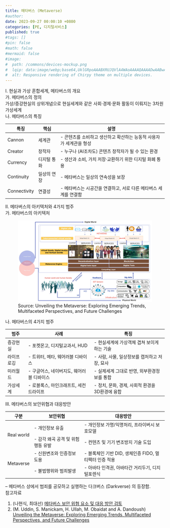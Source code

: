 ```yaml
---
title: 메타버스 (Metaverse)
#author: 
date: 2023-09-27 00:00:10 +0800
categories: [PE, 디지털서비스]
published: true
#tags: []
#pin: false
#math: false
#mermaid: false
#image:
#  path: /commons/devices-mockup.png
#  lqip: data:image/webp;base64,UklGRpoAAABXRUJQVlA4WAoAAAAQAAAADwAABwAAQUxQSDIAAAARL0AmbZurmr57yyIiqE8oiG0bejIYEQTgqiDA9vqnsUSI6H+oAERp2HZ65qP/VIAWAFZQOCBCAAAA8AEAnQEqEAAIAAVAfCWkAALp8sF8rgRgAP7o9FDvMCkMde9PK7euH5M1m6VWoDXf2FkP3BqV0ZYbO6NA/VFIAAAA
#  alt: Responsive rendering of Chirpy theme on multiple devices.
---
```


<div class="post-wrap">
  <div class="para">
    <div class="para-title">
      I. 현실과 가상 혼합세계, 메타버스의 개요
    </div>
    <div class="para-cntnt">
      <div class="para">
        <div class="para-title">
          가. 메타버스의 정의
        </div>
        <div class="para-cntnt">
          가상/증강현실의 상위개념으로 <span class="para-kwd">현실세계와 같은 사회·경제·문화 활동</span>이 이뤄지는 3차원 가상세계
        </div>
        <div class="para-title">
          나. 메타버스의 특징
        </div>
        <div class="para-cntnt">
          <table class="post-table">
            <thead>
              <tr>
                <th>특징</th>
                <th>핵심</th>
                <th>설명</th>
              </tr>
            </thead>
            <tbody>
              <tr>
                <td>Cannon</td>
                <td>세계관</td>
                <td>- 콘텐츠를 소비하고 생산하고 확산하는 능동적 사용자가 세계관을 형성</td>
              </tr>
              <tr>
                <td>Creator</td>
                <td>창작자</td>
                <td>- 누구나 (AI조차도) 콘텐츠 창작자가 될 수 있는 환경</td>
              </tr>
              <tr>
                <td>Currency</td>
                <td>디지털 통화</td>
                <td>- 생산과 소비, 가치 저장·교환하기 위한 디지털 화폐 통용</td>
              </tr>
              <tr>
                <td>Continuity</td>
                <td>일상의 연장</td>
                <td>- 메타버스는 일상의 연속성을 보장</td>
              </tr>
              <tr>
                <td>Connectivity</td>
                <td>연결성</td>
                <td>- 메타버스는 시공간을 연결하고, 서로 다른 메타버스 세계를 연결함</td>
              </tr>
            </tbody>
          </table>
        </div>
      </div>
    </div>
  </div>

  <div class="para">
    <div class="para-title">
      II. 메타버스의 아키텍처와 4가지 범주
    </div>
    <div class="para-cntnt">
      <div class="para">
        <div class="para-title">
          가. 메타버스의 아키텍처
        </div>
        <div class="para-cntnt">
          <figure class="post-figure">
            <img src="/assets/img/posts/메타버스.png" alt="메타버스 아키텍처">
            <figcaption>Source: Unveiling the Metaverse: Exploring Emerging Trends, Multifaceted Perspectives, and Future Challenges</figcaption>
          </figure>
        </div>
      </div>
      <div class="para">
        <div class="para-title">
          나. 메타버스의 4가지 범주
        </div>
        <div class="para-cntnt">
          <table class="post-table">
            <thead>
			  <tr>
				  <th>범주</th>
				  <th>사례</th>
				  <th>특징</th>
			  </tr>
			  </thead>
			  <tbody>
				  <tr>
					  <td>증강현실</td>
					  <td>- 포켓몬고, 디지털교과서, HUD</td>
					  <td>- 현실세계에 가상객체 겹쳐 보이게 하는 기술</td>
				  </tr>
				  <tr>
					  <td>라이프로깅</td>
					  <td>- 트위터, 메타, 웨어러블 디바이스</td>
					  <td>- 사람, 사물, 일상정보를 캡처하고 저장, 묘사</td>
				  </tr>
				  <tr>
					  <td>미러월드</td>
					  <td>- 구글어스, 네이버지도, 웨어러블 디바이스</td>
					  <td>- 실제세계 그대로 반영, 외부환경정보를 통합</td>
				  </tr>
				  <tr>
					  <td>가상세계</td>
					  <td>- 로블록스, 마인크래프트, 세컨드라이프</td>
					  <td>- 정치, 문화, 경제, 사회적 환경을 3D환경에 융합</td>
				  </tr>
			  </tbody>
          </table>
        </div>
      </div>
    </div>
  </div>

  <div class="para">
    <div class="para-title">
      III. 메타버스의 보안위협과 대응방안
    </div>
    <div class="para-cntnt">
      <table class="post-table">
        <thead>
          <tr>
              <th>구분</th>
              <th>보안위협</th>
              <th>대응방안</th>
          </tr>
		  </thead>
		  <tbody>
			  <tr>
				  <td rowspan="2">Real world</td>
				  <td>- 개인정보 유출</td>
				  <td>- 개인정보 가명/익명처리, 프라이버시 보호모델</td>
			  </tr>
			  <tr>
				  <td>- 감각 왜곡 공격 및 위험행동 유발</td>
				  <td>- 컨텐츠 및 기기 변조방지 기술 도입</td>
			  </tr>
			  <tr>
				  <td rowspan="2">Metaverse</td>
				  <td>- 신원변조와 인증정보 도용</td>
				  <td>- 블록체인 기반 DID, 생체인증 FIDO, 멀티팩터 인증 적용</td>
			  </tr>
			  <tr>
				  <td>- 불법행위와 범죄발생</td>
				  <td>- 아바타 인격권, 아바타간 거리두기, 디지털포렌식</td>
			  </tr>
		  </tbody>
      </table>
    </div>
  </div>
</div>
&ndash; 메타버스 상에서 범죄를 공모하고 실행하는 다크버스 (Darkverse) 의 등장함.

<div class="refr-wrap">
  <div class="refr-title">
    참고자료
  </div>
  <ol class="refr-list">
    <li>(나현식, 최대선) <a target="_blank" href="https://scienceon.kisti.re.kr/commons/util/originalView.do?cn=JAKO202225948430499&oCn=JAKO202225948430499&dbt=JAKO&journal=NJOU00291864">메타버스 보안 위협 요소 및 대응 방안 검토</a></li>
	  <li>(M. Uddin, S. Manickam, H. Ullah, M. Obaidat and A. Dandoush) <a target="_blank" href="https://ieeexplore.ieee.org/abstract/document/10138386">Unveiling the Metaverse: Exploring Emerging Trends, Multifaceted Perspectives, and Future Challenges</a></li>
  </ol>
</div>
